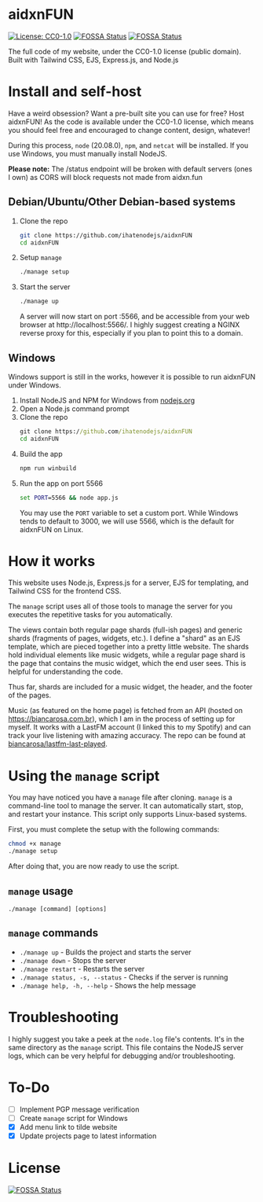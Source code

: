 # aidxnFUN
[![License: CC0-1.0](https://img.shields.io/badge/License-CC0_1.0-lightgrey.svg)](http://creativecommons.org/publicdomain/zero/1.0/)
[![FOSSA Status](https://app.fossa.com/api/projects/git%2Bgithub.com%2Fihatenodejs%2FaidxnFUN.svg?type=shield&issueType=license)](https://app.fossa.com/projects/git%2Bgithub.com%2Fihatenodejs%2FaidxnFUN?ref=badge_shield&issueType=license)
[![FOSSA Status](https://app.fossa.com/api/projects/git%2Bgithub.com%2Fihatenodejs%2FaidxnFUN.svg?type=shield&issueType=security)](https://app.fossa.com/projects/git%2Bgithub.com%2Fihatenodejs%2FaidxnFUN?ref=badge_shield&issueType=security)

The full code of my website, under the CC0-1.0 license (public domain). Built with Tailwind CSS, EJS, Express.js, and Node.js

# Install and self-host
Have a weird obsession? Want a pre-built site you can use for free? Host aidxnFUN! As the code is available under the CC0-1.0 license, which means you should feel free and encouraged to change content, design, whatever!

During this process, `node` (20.08.0), `npm`, and `netcat` will be installed. If you use Windows, you must manually install NodeJS.

**Please note:** The /status endpoint will be broken with default servers (ones I own) as CORS will block requests not made from aidxn.fun

## Debian/Ubuntu/Other Debian-based systems
1. Clone the repo
   ```bash
   git clone https://github.com/ihatenodejs/aidxnFUN
   cd aidxnFUN
   ```
2. Setup `manage`
   ```bash
   ./manage setup
   ```
3. Start the server
   ```bash
   ./manage up
   ```
   A server will now start on port :5566, and be accessible from your web browser at http://localhost:5566/. I highly suggest creating a NGINX reverse proxy for this, especially if you plan to point this to a domain.

## Windows
Windows support is still in the works, however it is possible to run aidxnFUN under Windows.

1. Install NodeJS and NPM for Windows from [nodejs.org](https://nodejs.org/)
2. Open a Node.js command prompt
3. Clone the repo
   ```bat
   git clone https://github.com/ihatenodejs/aidxnFUN
   cd aidxnFUN
   ```
4. Build the app
   ```bat
   npm run winbuild
   ```
5. Run the app on port 5566
   ```bat
   set PORT=5566 && node app.js
   ```
   You may use the `PORT` variable to set a custom port. While Windows tends to default to 3000, we will use 5566, which is the default for aidxnFUN on Linux.

# How it works
This website uses Node.js, Express.js for a server, EJS for templating, and Tailwind CSS for the frontend CSS.

The `manage` script uses all of those tools to manage the server for you executes the repetitive tasks for you automatically.

The views contain both regular page shards (full-ish pages) and generic shards (fragments of pages, widgets, etc.). I define a "shard" as an EJS template, which are pieced together into a pretty little website. The shards hold individual elements like music widgets, while a regular page shard is the page that contains the music widget, which the end user sees. This is helpful for understanding the code.

Thus far, shards are included for a music widget, the header, and the footer of the pages.

Music (as featured on the home page) is fetched from an API (hosted on https://biancarosa.com.br), which I am in the process of setting up for myself. It works with a LastFM account (I linked this to my Spotify) and can track your live listening with amazing accuracy. The repo can be found at [biancarosa/lastfm-last-played](https://github.com/biancarosa/lastfm-last-played).

# Using the `manage` script
You may have noticed you have a `manage` file after cloning. `manage` is a command-line tool to manage the server. It can automatically start, stop, and restart your instance. This script only supports Linux-based systems.

First, you must complete the setup with the following commands:
```bash
chmod +x manage
./manage setup
```

After doing that, you are now ready to use the script.

## `manage` usage
`./manage [command] [options]`

## `manage` commands
+ `./manage up` - Builds the project and starts the server
+ `./manage down` - Stops the server
+ `./manage restart` - Restarts the server
+ `./manage status, -s, --status` - Checks if the server is running
+ `./manage help, -h, --help` - Shows the help message

# Troubleshooting
I highly suggest you take a peek at the `node.log` file's contents. It's in the same directory as the `manage` script. This file contains the NodeJS server logs, which can be very helpful for debugging and/or troubleshooting.

# To-Do
- [ ] Implement PGP message verification
- [ ] Create `manage` script for Windows
- [X] Add menu link to tilde website
- [X] Update projects page to latest information

# License
[![FOSSA Status](https://app.fossa.com/api/projects/git%2Bgithub.com%2Fihatenodejs%2FaidxnFUN.svg?type=large)](https://app.fossa.com/projects/git%2Bgithub.com%2Fihatenodejs%2FaidxnFUN?ref=badge_large)
